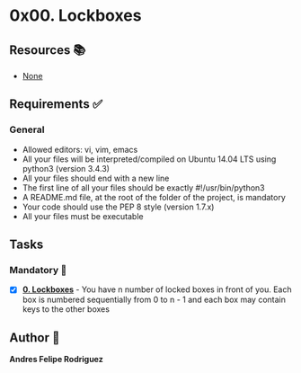 # 0x00. Lockboxes
## Resources :books:
* [None]()

## Requirements :white_check_mark:
### General
* Allowed editors: vi, vim, emacs
* All your files will be interpreted/compiled on Ubuntu 14.04 LTS using python3 (version 3.4.3)
* All your files should end with a new line
* The first line of all your files should be exactly #!/usr/bin/python3
* A README.md file, at the root of the folder of the project, is mandatory
* Your code should use the PEP 8 style (version 1.7.x)
* All your files must be executable
## Tasks
### Mandatory :page_with_curl:
- [x] **[0. Lockboxes](./0-lockboxes.py)** - You have n number of locked boxes in front of you. Each box is numbered sequentially from 0 to n - 1 and each box may contain keys to the other boxes
## Author :pencil:
**Andres Felipe Rodriguez**